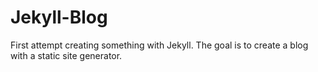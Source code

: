 # Jekyll-Blog
First attempt creating something with Jekyll. The goal is to create a blog with a static site generator.
